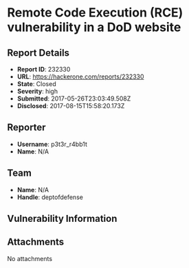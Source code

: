 # Remote Code Execution (RCE) vulnerability in a DoD website

## Report Details
- **Report ID**: 232330
- **URL**: https://hackerone.com/reports/232330
- **State**: Closed
- **Severity**: high
- **Submitted**: 2017-05-26T23:03:49.508Z
- **Disclosed**: 2017-08-15T15:58:20.173Z

## Reporter
- **Username**: p3t3r_r4bb1t
- **Name**: N/A

## Team
- **Name**: N/A
- **Handle**: deptofdefense

## Vulnerability Information


## Attachments
No attachments
